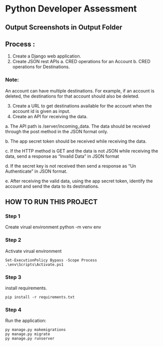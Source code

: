 
# Python Developer Assessment

## Output Screenshots in Output Folder

## Process :
1. Create a Django web application.
2. Create JSON rest APIs
    a. CRED operations for an Account
    b. CRED operations for Destinations.
### Note: 
An account can have multiple destinations. For example, if an account is
deleted, the destinations for that account should also be deleted.

3. Create a URL to get destinations available for the account when the account id is given
as input.
4. Create an API for receiving the data.

a. The API path is /server/incoming_data. The data should be received through
the post method in the JSON format only.

b. The app secret token should be received while receiving the data.

c. If the HTTP method is GET and the data is not JSON while receiving the data,
send a response as “Invalid Data” in JSON format

d. If the secret key is not received then send a response as “Un Authenticate” in
JSON format.

e. After receiving the valid data, using the app secret token, identify the account
and send the data to its destinations.


## HOW TO RUN THIS PROJECT

### Step 1
Create virual environment
    python -m venv env

### Step 2
Activate virual environment

    Set-ExecutionPolicy Bypass -Scope Process
    .\env\Scripts\Activate.ps1

### Step 3
install requirements.

    pip install -r requirements.txt    

### Step 4
Run the application:

    py manage.py makemigrations
    py manage.py migrate
    py manage.py runserver